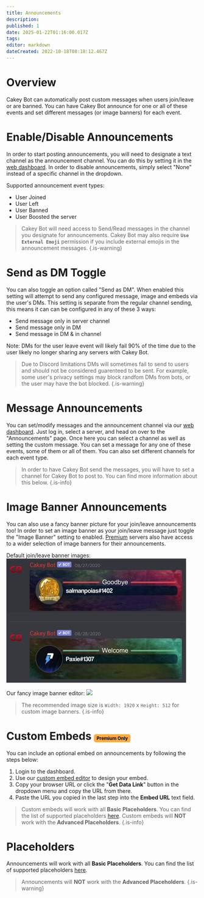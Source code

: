 ```yaml
---
title: Announcements
description: 
published: 1
date: 2025-01-22T01:16:00.017Z
tags: 
editor: markdown
dateCreated: 2022-10-18T08:18:12.467Z
---
```


# Overview

Cakey Bot can automatically post custom messages when users join/leave or are banned. You can have Cakey Bot announce for one or all of these events and set different messages (or image banners) for each event.

# Enable/Disable Announcements

In order to start posting announcements, you will need to designate a text channel as the announcement channel. You can do this by setting it in the [web dashboard](https://cakey.bot/dashboard/public/). In order to disable announcements, simply select "None" instead of a specific channel in the dropdown.

Supported announcement event types:
* User Joined
* User Left
* User Banned
* User Boosted the server

> Cakey Bot will need access to Send/Read messages in the channel you designate for announcements. Cakey Bot may also require **`Use External Emoji`** permission if you include external emojis in the announcement messages.
{.is-warning}

# Send as DM Toggle
You can also toggle an option called "Send as DM". When enabled this setting will attempt to send any configured message, image and embeds via the user's DMs. This setting is separate from the regular channel sending, this means it can can be configured in any of these 3 ways:
* Send message only in server channel
* Send message only in DM
* Send message in DM & in channel

Note: DMs for the user leave event will likely fail 90% of the time due to the user likely no longer sharing any servers with Cakey Bot.

> Due to Discord limitations DMs will sometimes fail to send to users and should not be considered guarenteed to be sent. For example, some user's privacy settings may block randfom DMs from bots, or the user may have the bot blocked.
{.is-warning}

# Message Announcements

You can set/modify messages and the announcement channel via our [web dashboard](https://cakey.bot/dashboard/public/). Just log in, select a server, and head on over to the "Announcements" page. Once here you can select a channel as well as setting the custom message. You can set a message for any one of these events, some of them or all of them. You can also set different channels for each event type.

> In order to have Cakey Bot send the messages, you will have to set a channel for Cakey Bot to post to. You can find more information about this below.
{.is-info}

# Image Banner Announcements

You can also use a fancy banner picture for your join/leave announcements too! In order to set an image banner as your join/leave message just toggle the "Image Banner" setting to enabled. [Premium](https://cakey.bot/premium.php) servers also have access to a wider selection of image banners for their announcements.

Default join/leave banner images:
![](/announcements2.png)

Our fancy image banner editor:
<image src="/image_(25).png" width="800px">
  
> The recommended image size is `Width: 1920` x `Height: 512` for custom image banners.
{.is-info}

# Custom Embeds <span style="background-color: rgb(253, 172, 65); color: black; padding: 3px 7px; font-size: 12px; border-radius: 5px;">Premium Only</span>
You can include an optional embed on announcements by following the steps below:

1. Login to the dashboard.
2. Use our [custom embed editor](https://cakey.bot/dashboard/public/embed-editor) to design your embed.
3. Copy your browser URL or click the "**Get Data Link**" button in the dropdown menu and copy the URL from there.
4. Paste the URL you copied in the last step into the **Embed URL** text field.

> Custom embeds will work with all **Basic Placeholders**. You can find the list of supported placeholders [here](https://wiki.cakey.bot/en/placeholders). Custom embeds will **NOT** work with the **Advanced Placeholders**.
{.is-info}

# Placeholders

Announcements will work with all **Basic Placeholders**. You can find the list of supported placeholders [here](https://wiki.cakey.bot/en/placeholders).

> Announcements will **NOT** work with the **Advanced Placeholders**.
{.is-warning}